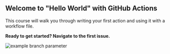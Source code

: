## Welcome to "Hello World" with GitHub Actions

This course will walk you through writing your first action and using it with a workflow file. 

**Ready to get started? Navigate to the first issue.**

![example branch parameter](https://github.com/Snowapril/hello-github-actions/actions/workflows/main.yml/badge.svg?branch=main)
